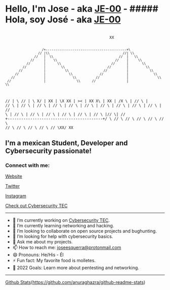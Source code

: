 # Hello, I'm Jose - aka [JE-00](https://www.linkedin.com/in/jose-esquerra/) - ##### Hola, soy José - aka [JE-00](https://www.linkedin.com/in/jose-esquerra/)

<code>
                                              XX











                       /+------------------------------------------+\
                     // |\\                                      //| \\
                   //   |  \\                                  //  |   \\
                 //     |    \\                              //    |     \\
               //       |      \\                          //      |       \\
             //         |        \\                      //        |         \\
           //           |          \\                  //          |           \\
         //             |            \\              //            |             \\
       //               |              \\          //              |               \\
     //                 |                \\      //                |                 \\
   //                   |                  \\  //                  |                   \\
 X/                     |                    XX                    |                     \X
XX                      |                    ><                    |                      XX
 X\                     |                    XX                    |                     /X
   \\                   |                  //  \\                  |                   //
     \\                 |                //      \\                |                 //
       \\               |              //          \\              |               //
         \\             |            //              \\            |             //
           \\           |          //                  \\          |           //
             \\         |        //                      \\        |         //
               \\       |      //                          \\      |       //
                 \\     |    //                              \\    |     //
                   \\   |  //                                  \\  |   //
                     \\ |//                                      \\| //
                       \+------------------------------------------+/
                        \\                                        //
                          \\                                    //
                            \\                                //
                              \\                            //
                                \\                        //
                                  \\                    //
                                    \\                //
                                      \\            //
                                        \\        //
                                          \\    //
                                            \XX/
                                             XX
</code>

## I'm a mexican Student, Developer and Cybersecurity passionate!

### Connect with me:

[Website](https://www.joseesquerra.com)

[Twitter](https://twitter.com/jose_esquerra)

[Instagram](https://www.instagram.com/joseesquerra2/)



[Check out Cybersecurity TEC](https://linktr.ee/cybersecurity.mty)

---

- 🔭 I’m currently working on [Cybersecurity TEC](https://linktr.ee/cybersecurity.mty).
- 🌱 I’m currently learning networking and hacking.
- 👯 I’m looking to collaborate on open source projects and bughunting.
- 🤔 I’m looking for help with cybersecurity basics.
- 💬 Ask me about my projects.
- 📫 How to reach me: <joseesquerra@protonmail.com>
- 😄 Pronouns: He/His - Él
- ⚡ Fun fact: My favorite food is molletes.
- 🥅 2022 Goals: Learn more about pentesting and networking.

---

[Github Stats](https://github-readme-stats.vercel.app/api?username=JE-00)(https://github.com/anuraghazra/github-readme-stats)
